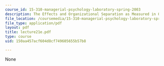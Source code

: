 ```yaml
---
course_id: 15-310-managerial-psychology-laboratory-spring-2003
description: The Effects and Organizational Separation as Measured in One Organization
file_location: /coursemedia/15-310-managerial-psychology-laboratory-spring-2003/150aa457acf604d8cf749605655b57b8_lecture21e.pdf
file_type: application/pdf
layout: pdf
title: lecture21e.pdf
type: course
uid: 150aa457acf604d8cf749605655b57b8

---
```

None